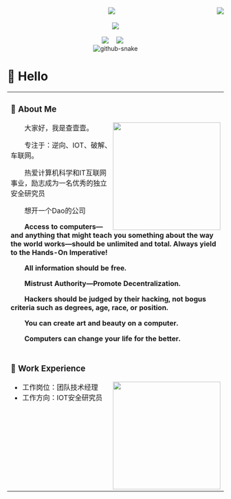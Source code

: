 <div align="center">

<!-- 访问统计 -->
<img align="right" src="https://visitor-badge.laobi.icu/badge?page_id=cha111ng1.cha111ng1">
<h1 align="center">
  <a href="https://git.io/typing-svg">
    <img src="https://readme-typing-svg.herokuapp.com/?lines=Hello,+I'm+Cha111Ng1+👋;Welcome+Here,+My+Buddy....;Nice+to+meet+you!&center=true&size=30">
  </a>
</h1>
<!-- knock code pictures 敲代码的图片 -->
<img align="center" src="https://cdn.jsdelivr.net/gh/sun0225SUN/sun0225SUN/assets/images/coding.gif" /><br>
<br>
<!-- profile logo 个人资料徽标 -->
  <div align="center">
    <a href="https://cha111ng1.github.io"><img src="https://img.shields.io/badge/Website-博客-blue" /></a>&emsp;
    <a href="https://twitter.com/Cha111N80114/"><img src="https://img.shields.io/badge/Twitter-推特-blue" /></a>&emsp;
<!--     <a href="https://www.youtube.com/@sun0225SUN"><img src="https://img.shields.io/badge/YouTube-油管-c32136" /></a>&emsp; -->
<!--     <a href="https://box.sunguoqi.com/weixin_mp"><img src="https://img.shields.io/badge/WeChat-微信-07c160" /></a>&emsp; -->
<!--     <a href="https://space.bilibili.com/448488855/"><img src="https://img.shields.io/badge/Bilibili-B站-ff69b4" /></a>&emsp; -->
<!--     <a href="https://blog.csdn.net/weixin_50915462/"><img src="https://img.shields.io/badge/CSDN-论坛-c32136" /></a>&emsp; -->
<!--     <a href="https://www.zhihu.com/people/sunguoqi/"><img src="https://img.shields.io/badge/Zhihu-知乎-blue" /></a>&emsp; -->
    <!-- visitor statistics logo 访客数统计徽标 -->
<!--     <img src="https://komarev.com/ghpvc/?username=Cha111Ng1&label=Views&color=0e75b6&style=flat" alt="访问量统计" /> -->
  </div>

  <!-- Snake Code Contribution Map 贪吃蛇代码贡献图 -->
<picture>
  <source media="(prefers-color-scheme: dark)" srcset="https://cdn.jsdelivr.net/gh/sun0225SUN/sun0225SUN/profile-snake-contrib/github-contribution-grid-snake-dark.svg" />
  <source media="(prefers-color-scheme: light)" srcset="https://cdn.jsdelivr.net/gh/sun0225SUN/sun0225SUN/profile-snake-contrib/github-contribution-grid-snake.svg" />
  <img alt="github-snake" src="https://cdn.jsdelivr.net/gh/sun0225SUN/sun0225SUN/profile-snake-contrib/github-contribution-grid-snake-dark.svg" />
</picture>

</div>


#  🙋 Hello

<table>
<tr><td>

<!-- About me 关于我 -->
### 🤺 About Me
  
<img align="right" width="250" src="https://cdn.jsdelivr.net/gh/sun0225SUN/sun0225SUN/assets/images/hi.gif" />

<p>&emsp;&emsp;大家好，我是查壹壹。</p>
<p>&emsp;&emsp;专注于：逆向、IOT、破解、车联网。</p>
<p>&emsp;&emsp;热爱计算机科学和IT互联网事业，励志成为一名优秀的独立安全研究员</p>
<p>&emsp;&emsp;想开一个Dao的公司</p>
<p><strong>&emsp;&emsp;Access to computers—and anything that might teach you something about the way the world works—should be unlimited and total. Always yield to the Hands-On Imperative!</strong></p>
<p><strong>&emsp;&emsp;All information should be free.</strong></p>
<p><strong>&emsp;&emsp;Mistrust Authority—Promote Decentralization.</strong></p>
<p><strong>&emsp;&emsp;Hackers should be judged by their hacking, not bogus criteria such as degrees, age, race, or position.</strong></p>
<p><strong>&emsp;&emsp;You can create art and beauty on a computer.</strong></p>
<p><strong>&emsp;&emsp;Computers can change your life for the better.</strong></p>

</td></tr>

<tr>
<td>
  
### 🏢 Work Experience

<img align="right" width="250" src="https://cdn.jsdelivr.net/gh/sun0225SUN/sun0225SUN/assets/images/hi.gif" />
  
  - 工作岗位：团队技术经理
  - 工作方向：IOT安全研究员

</td>
</tr>
</table>
